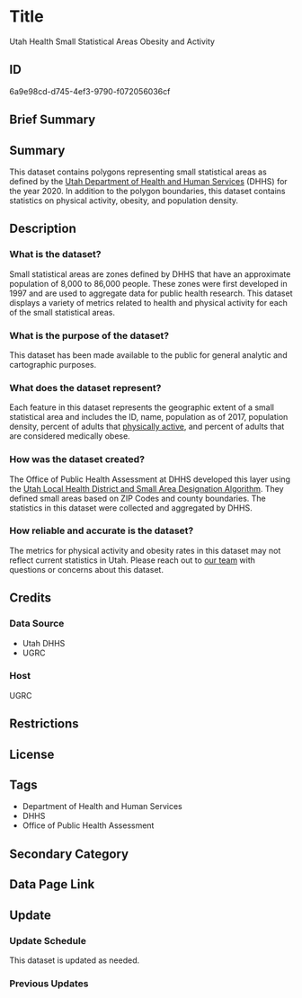 # Title

Utah Health Small Statistical Areas Obesity and Activity

## ID

6a9e98cd-d745-4ef3-9790-f072056036cf

## Brief Summary

## Summary

This dataset contains polygons representing small statistical areas as defined by the [Utah Department of Health and Human Services](https://dhhs.utah.gov/) (DHHS) for the year 2020. In addition to the polygon boundaries, this dataset contains statistics on physical activity, obesity, and population density.

## Description

### What is the dataset?

Small statistical areas are zones defined by DHHS that have an approximate population of 8,000 to 86,000 people. These zones were first developed in 1997 and are used to aggregate data for public health research. This dataset displays a variety of metrics related to health and physical activity for each of the small statistical areas.

### What is the purpose of the dataset?

This dataset has been made available to the public for general analytic and cartographic purposes.

### What does the dataset represent?

Each feature in this dataset represents the geographic extent of a small statistical area and includes the ID, name, population as of 2017, population density, percent of adults that [physically active](https://heal.utah.gov/physical-activity-recommendations/), and percent of adults that are considered medically obese.

### How was the dataset created?

The Office of Public Health Assessment at DHHS developed this layer using the [Utah Local Health District and Small Area Designation Algorithm](https://ibis.utah.gov/ibisph-view/pdf/resource/Algorithm.pdf). They defined small areas based on ZIP Codes and county boundaries. The statistics in this dataset were collected and aggregated by DHHS.

<!--- Not sure how accurate this is, just my best guess --->

### How reliable and accurate is the dataset?

The metrics for physical activity and obesity rates in this dataset may not reflect current statistics in Utah. Please reach out to [our team](https://gis.utah.gov/contact/) with questions or concerns about this dataset.

<!--- Do we know what year these stats are from? --->

## Credits

### Data Source

- Utah DHHS
- UGRC

### Host

UGRC

## Restrictions

## License

## Tags

- Department of Health and Human Services
- DHHS
- Office of Public Health Assessment

## Secondary Category

## Data Page Link

## Update

### Update Schedule

This dataset is updated as needed.

<!--- This is what the index said. Is this dataset updated as new stats become available? --->

### Previous Updates
